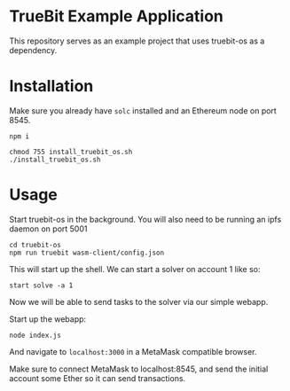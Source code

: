 # TrueBit Example Application

This repository serves as an example project that uses truebit-os as a dependency.

# Installation

Make sure you already have `solc` installed and an Ethereum node on port 8545.

```
npm i

chmod 755 install_truebit_os.sh
./install_truebit_os.sh

```

# Usage

Start truebit-os in the background. You will also need to be running an ipfs daemon on port 5001

```
cd truebit-os
npm run truebit wasm-client/config.json
```

This will start up the shell. We can start a solver on account 1 like so:
```
start solve -a 1
```

Now we will be able to send tasks to the solver via our simple webapp.

Start up the webapp:
```
node index.js
```

And navigate to `localhost:3000` in a MetaMask compatible browser.

Make sure to connect MetaMask to localhost:8545, and send the initial account some Ether so it can send transactions.


